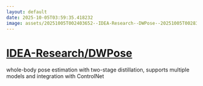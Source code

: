 ```yaml
---
layout: default
date: 2025-10-05T03:59:35.418232
image: assets/20251005T002403652--IDEA-Research--DWPose--20251005T002837016--cropped.png
---
```


# [IDEA-Research/DWPose](https://github.com/IDEA-Research/DWPose)

whole-body pose estimation with two-stage distillation, supports multiple models and integration with ControlNet
